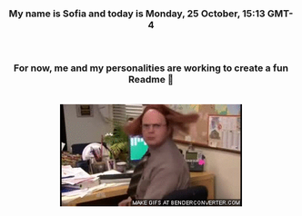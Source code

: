 


<div align="center">
<h3 >My name is Sofia and today is Monday, 25 October, 15:13 GMT-4</h3><br>
<h3 >For now, me and my personalities are working to create a fun Readme 👋
</h3><br>
<img src='img/dwight.gif' alt='working...'/>
</div>
